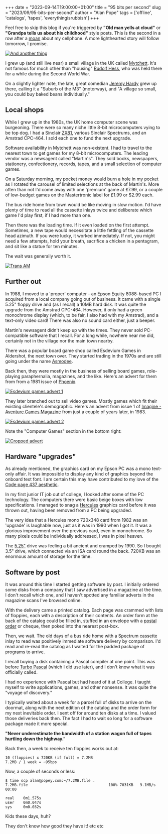 +++
date = "2023-09-14T19:00:00+01:00"
title = "95 bits per second"
slug = "2023/09/95-bits-per-second"
author = "Alan Pope"
tags = ['offline', 'catalogs', 'tapes', 'everythingisrubbish']
+++

Feel free to skip this blog if you're triggered by __"Old man yells at cloud"__ or __"Grandpa tells us about his childhood"__ style posts. This is the second in a row after a [moan](blog/2023/09/small-phone-is-best-phone/) about my cellphone. A more lighthearted story will follow tomorrow, I promise.

[![And another thing](/blog/images/2023-09-14/297.jpeg)](/blog/images/2023-09-14/297.jpeg)

I grew up (and still live near) a small village in the UK called [Mytchett](https://en.wikipedia.org/wiki/Mytchett). It's not famous for much other than "housing" [Rudolf Hess](https://en.wikipedia.org/wiki/Rudolf_Hess), who was held there for a while during the Second World War. 

On a slightly lighter note, the late, great comedian [Jeremy Hardy](https://en.wikipedia.org/wiki/Jeremy_Hardy) grew up there, calling it a "Suburb of the M3" (motorway), and "A village so small, you could buy baked beans individually."

## Local shops

While I grew up in the 1980s, the UK home computer scene was burgeoning. There were so many niche little 8-bit microcomputers vying to be top dog. I had a Sinclair [ZX81](/blog/2021/03/fourty-years-on/), various Sinclair Spectrums, and an Amstrad CPC-464. I sold each one to fund the next upgrade.

Software availability in Mytchett was non-existent. I had to travel to the nearest town to get games for my 8-bit microcomputers. The leading vendor was a newsagent called "Martin's". They sold books, newspapers, stationery, confectionery, records, tapes, and a small selection of computer games. 

On a Saturday morning, my pocket money would burn a hole in my pocket as I rotated the carousel of limited selections at the back of Martin's. More often than not I'd come away with one 'premium' game at £7.99, or a couple of low-budget games on the Mastertronic label for £1.99 or $2.99 each.

The bus ride home from town would be like moving in slow motion. I'd have plenty of time to read all the cassette inlays twice and deliberate which game I'd play first, if I had more than one. 

Then there was the loading time. If it even loaded on the first attempt. Sometimes, a new tape would necessitate a little fettling of the cassette head azimuth. If you were lucky, it worked immediately. If not, you might need a few attempts, hold your breath, sacrifice a chicken in a pentagram, and sit like a statue for ten minutes.

The wait was generally worth it.

[![Trans AM](/blog/images/2023-09-14/transam.png)](/blog/images/2023-09-14/transam.png)

## Further out

In 1988, I moved to a 'proper' computer - an Epson Equity 8088-based PC I acquired from a local company going out of business. It came with a single 5.25" floppy drive and (as I recall) a 10MB hard disk. It was quite the upgrade from the Amstrad CPC-464. However, it only had a green monochrome display (which, to be fair, I also had with my Amstrad), and a text-only video card! There was also no sound card either, just a beeper.

Martin's newsagent didn't keep up with the times. They never sold PC-compatible software that I recall. For a long while, nowhere near me did, certainly not in the village nor the main town nearby.  

There was a popular board game shop called Esdevium Games in Aldershot, the next town over. They started trading in the 1970s and are still going under the name [Asmodee](https://www.asmodee.co.uk/). 

Back then, they were mostly in the business of selling board games, role-playing paraphernalia, magazines, and the like. Here's an advert for them from from a 1981 issue of [Phoenix](https://www.spigames.net/Phoenix_magazine_links.htm).

[![Esdevium games advert 1](/blog/images/2023-09-14/esdevium1.jpg)](/blog/images/2023-09-15/esdevium1.jpg)


They later branched out to sell video games. Mostly games which fit their existing clientele's demographic. Here's an advert from issue 1 of [Imagine - Aventure Games Magazine](https://archive.org/details/Imagine14/Imagine%2001/page/n17/mode/2up) from just a couple of years later, in 1983.

[![Esdevium games advert 2](/blog/images/2023-09-14/esdevium2.jpg)](/blog/images/2023-09-14/esdevium2.jpg)

Note the "Computer Games" section in the bottom right:

[![Cropped advert](/blog/images/2023-09-14/crop.jpg)](/blog/images/2023-09-14/crop.jpg)

## Hardware "upgrades"

As already mentioned, the graphics card on my Epson PC was a mono text-only affair. It was impossible to display any kind of graphics beyond the onboard text font. I am certain this may have contributed to my love of the [Code page 437 aesthetic](/blog/2023/09/codepage-437-aesthetic/).

In my first junior IT job out of college, I looked after some of the PC technology. The computers there were basic beige boxes with low specifications. I managed to snag a [Hercules](https://en.wikipedia.org/wiki/Hercules_Graphics_Card) graphics card before it was thrown out, having been removed from a PC being upgraded.

The very idea that a Hercules mono 720x348 card from 1982 was an 'upgrade' is laughable now, just as it was in 1990 when I got it. It was a glorious improvement over the previous card, even in monochrome. So many pixels could be individually addressed, I was in pixel heaven.

The [5.25"](https://en.wikipedia.org/wiki/Drive_bay#5.25-inch) drive was feeling a bit ancient and cramped by 1990. So I bought 3.5" drive, which connected via an ISA card round the back. 720KB was an enormous amount of storage for the time.

## Software by post

It was around this time I started getting software by post. I initially ordered some disks from a company that I saw advertised in a magazine at the time. I don't recall which one, and I haven't spotted any familiar adverts in the magazine scans I've browsed online.

With the delivery came a printed catalog. Each page was crammed with lists of floppies, each with a description of their contents. An order form at the back of the catalog could be filled in, stuffed in an envelope with a [postal order](https://en.wikipedia.org/wiki/Postal_order) or cheque, then poked into the nearest post-box. 

Then, we wait. The old days of a bus ride home with a Spectrum cassette inlay to read was positively immediate software delivery by comparison. I'd read and re-read the catalog as I waited for the padded package of programs to arrive.

I recall buying a disk containing a Pascal compiler at one point. This was before [Turbo Pascal](https://en.wikipedia.org/wiki/Turbo_Pascal) (which I did use later), and I don't know what it was officially called.

I had no experience with Pascal but had heard of it at College. I taught myself to write applications, games, and other nonsense. It was quite the "voyage of discovery."

I typically waited about a week for a parcel full of disks to arrive on the doormat, along with the next edition of the catalog and the order form for my next inevitable order. I sent off for around ten disks at a time. I valued those deliveries back then. The fact I had to wait so long for a software package made it more special.

__"Never underestimate the bandwidth of a station wagon full of tapes hurtling down the highway."__

Back then, a week to receive ten floppies works out at:

```text
10 (floppies) x 720KB (if full) = 7.2MB
7.2MB / 1 week = ~95bps
```
Now, a couple of seconds or less:
```text
$ time scp alan@popey.com:~/7.2MB.file .
7.2MB.file                                    100% 7031KB   9.1MB/s   00:00    

real	0m1.575s
user	0m0.047s
sys		0m0.032s

```

Kids these days, huh? 

They don't know how good they have it! etc etc